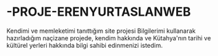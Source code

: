 # -PROJE-ERENYURTASLANWEB
Kendimi ve memleketimi tanıttığım site projesi
Bilgilerimi kullanarak hazırladığım naçizane projede, kendim hakkında ve Kütahya'nın tarihi ve kültürel yerleri hakkında bilgi sahibi edinmenizi istedim.
